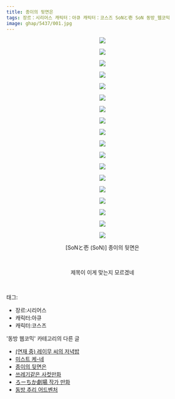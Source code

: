 ```yaml
---
title: 종이의 뒷면은
tags: 장르：시리어스 캐릭터：아큐 캐릭터：코스즈 SoNと壱 SoN 동방_웹코믹
image: ghap/5437/001.jpg
---
```

<div class="article">
<p style="text-align: center; clear: none; float: none;"><img src="{{ site.nasurl }}/ghap/5437/001.jpg"/></p>
<p style="text-align: center; clear: none; float: none;"><img src="{{ site.nasurl }}/ghap/5437/002.jpg"/></p>
<p style="text-align: center; clear: none; float: none;"><img src="{{ site.nasurl }}/ghap/5437/003.jpg"/></p>
<p style="text-align: center; clear: none; float: none;"><img src="{{ site.nasurl }}/ghap/5437/004.jpg"/></p>
<p style="text-align: center; clear: none; float: none;"><img src="{{ site.nasurl }}/ghap/5437/005.jpg"/></p>
<p style="text-align: center; clear: none; float: none;"><img src="{{ site.nasurl }}/ghap/5437/006.jpg"/></p>
<p style="text-align: center; clear: none; float: none;"><img src="{{ site.nasurl }}/ghap/5437/007.jpg"/></p>
<p style="text-align: center; clear: none; float: none;"><img src="{{ site.nasurl }}/ghap/5437/008.jpg"/></p>
<p style="text-align: center; clear: none; float: none;"><img src="{{ site.nasurl }}/ghap/5437/009.jpg"/></p>
<p style="text-align: center; clear: none; float: none;"><img src="{{ site.nasurl }}/ghap/5437/010.jpg"/></p>
<p style="text-align: center; clear: none; float: none;"><img src="{{ site.nasurl }}/ghap/5437/011.jpg"/></p>
<p style="text-align: center; clear: none; float: none;"><img src="{{ site.nasurl }}/ghap/5437/012.jpg"/></p>
<p style="text-align: center; clear: none; float: none;"><img src="{{ site.nasurl }}/ghap/5437/013.jpg"/></p>
<p style="text-align: center; clear: none; float: none;"><img src="{{ site.nasurl }}/ghap/5437/014.jpg"/></p>
<p style="text-align: center; clear: none; float: none;"><img src="{{ site.nasurl }}/ghap/5437/015.jpg"/></p>
<p style="text-align: center; clear: none; float: none;"><img src="{{ site.nasurl }}/ghap/5437/016.jpg"/></p>
<p style="text-align: center; clear: none; float: none;"><img src="{{ site.nasurl }}/ghap/5437/017.jpg"/></p>
<p style="text-align: center; clear: none; float: none;"><img src="{{ site.nasurl }}/ghap/5437/018.jpg"/></p>
<p style="text-align: center; clear: none; float: none;">[SoNと壱 (SoN)] 종이의 뒷면은</p>
<p style="text-align: center; clear: none; float: none;"><br/></p>
<p style="text-align: center; clear: none; float: none;">제목이 이게 맞는지 모르겠네</p>
<p><br/></p>
</div><div class="tagTrail">
<p>태그: </p>
<ul>
<li>장르:시리어스</li>
<li>캐릭터:아큐</li>
<li>캐릭터:코스즈</li>
</ul>
</div><div class="another">
<p>'동방 웹코믹' 카테고리의 다른 글</p>
<ul>
<li><a href="/2018-12-26-ghap_5439">(연재 중) 레이무 씨의 저녁밥</a></li>
<li><a href="/2018-12-26-ghap_5438">미스트 케-네</a></li>
<li><a href="/2018-12-26-ghap_5437">종이의 뒷면은</a></li>
<li><a href="/2018-12-26-ghap_5436">쓰레기같은 사컷만화</a></li>
<li><a href="/2018-12-26-ghap_5435">ろーちか劇場 작가 만화</a></li>
<li><a href="/2018-11-18-ghap_5207">동방 추리 어드벤처</a></li>
</ul>
</div>